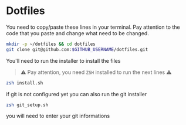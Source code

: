 # Dotfiles

You need to copy/paste these lines in your terminal. Pay attention to the code that you paste and change what need to be changed.

```bash
mkdir -p ~/dotfiles && cd dotfiles
git clone git@github.com:$GITHUB_USERNAME/dotfiles.git
```

You'll need to run the installer to install the files

> ⚠️ Pay attention, you need `ZSH` installed to run the next lines ⚠️

```bash
zsh install.sh
```

if git is not configured yet you can also run the git installer

```bash
zsh git_setup.sh
```
you will need to enter your git informations
